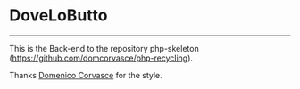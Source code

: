 # DoveLoButto

-------

This is the Back-end to the repository php-skeleton
(https://github.com/domcorvasce/php-recycling).

Thanks [Domenico Corvasce](https://github.com/domcorvasce) for the style.
